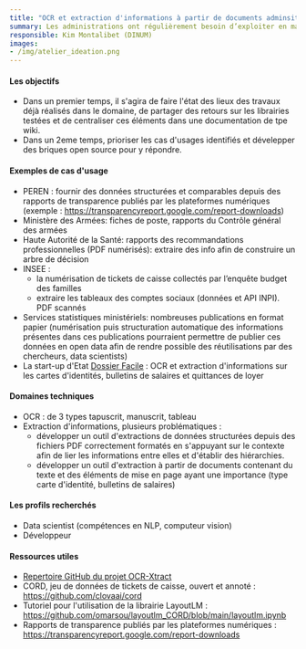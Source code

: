 ```yaml
---
title: "OCR et extraction d'informations à partir de documents adminsitratifs"
summary: Les administrations ont régulièrement besoin d’exploiter en masse des documents administratifs sous des formats non directement exploitables (PDF scannés, images, etc.). L’information contenue dans ces documents, pour être exploitée, doit passer par une étape d'extraction et de structuration de l’information, qui est vite très chronophage si elle doit être réalisée à la main.
responsible: Kim Montalibet (DINUM)
images: 
- /img/atelier_ideation.png
---
```


#### Les objectifs 
* Dans un premier temps, il s'agira de faire l'état des lieux des travaux déjà réalisés dans le domaine, de partager des retours sur les librairies testées et de centraliser ces éléments dans une documentation de tpe wiki. 
* Dans un 2eme temps, prioriser les cas d'usages identifiés et dévelepper des briques open source pour y répondre.

#### Exemples de cas d'usage
* PEREN : fournir des données structurées et comparables depuis des rapports de transparence publiés par les plateformes numériques (exemple : https://transparencyreport.google.com/report-downloads)
* Ministère des Armées: fiches de poste, rapports du Contrôle général des armées 
* Haute Autorité de la Santé: rapports des recommandations professionnelles (PDF numérisés): extraire des info afin de construire un arbre de décision
* INSEE : 
  * la numérisation de tickets de caisse collectés par l’enquête budget des familles
  * extraire les tableaux des comptes sociaux (données et API INPI). PDF scannés
* Services statistiques ministériels: nombreuses publications en format papier (numérisation puis structuration automatique des informations présentes dans ces publications pourraient permettre de publier ces données en open data afin de rendre possible des réutilisations par des chercheurs, data scientists) 
* La start-up d'Etat [Dossier Facile](https://www.dossierfacile.fr/) : OCR et extraction d'informations sur les cartes d'identités, bulletins de salaires et quittances de loyer 

#### Domaines techniques 
- OCR : de 3 types tapuscrit, manuscrit, tableau 
- Extraction d'informations, plusieurs problématiques : 
  - développer un outil d'extractions de données structurées depuis des fichiers PDF correctement formatés en s'appuyant sur le contexte afin de lier les informations entre elles et d'établir des hiérarchies.
  - développer un outil d'extraction à partir de documents contenant du texte et des éléments de mise en page ayant une importance (type carte d'identité, bulletins de salaires) 


#### Les profils recherchés
* Data scientist (compétences en NLP, computeur vision)
* Développeur 

#### Ressources utiles 
* [Repertoire GitHub du projet OCR-Xtract](https://github.com/etalab-ia/ocr-xtract )
* CORD, jeu de données de tickets de caisse, ouvert et annoté : https://github.com/clovaai/cord 
* Tutoriel pour l'utilisation de la librairie LayoutLM : https://github.com/omarsou/layoutlm_CORD/blob/main/layoutlm.ipynb 
* Rapports de transparence publiés par les plateformes numériques :  https://transparencyreport.google.com/report-downloads

